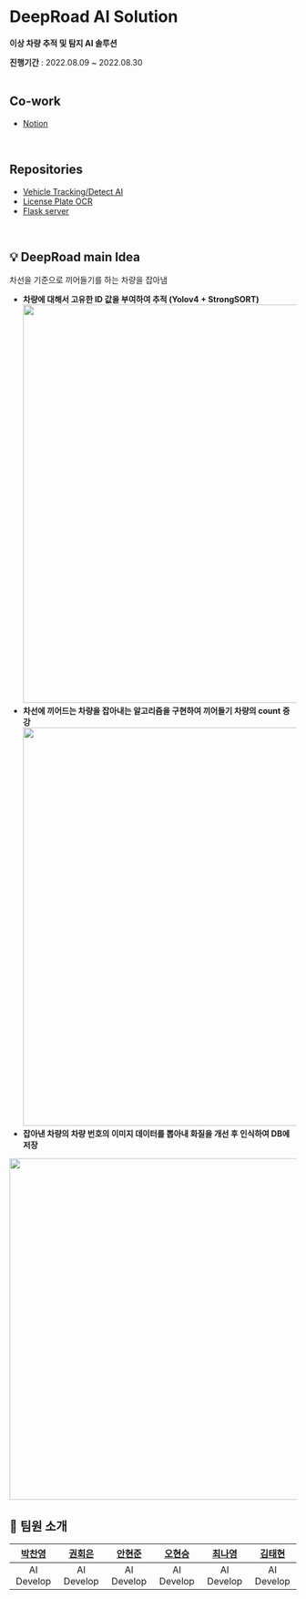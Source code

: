 DeepRoad AI Solution
=============
<b>이상 차량 추적 및 탐지 AI 솔루션</b><br>

<b>진행기간</b> : 2022.08.09 ~ 2022.08.30 <br><br>

## Co-work
- [Notion](https://wistful-breath-da4.notion.site/DeepRoad-cf502a319cce4d21a3e911bae5f0edca)
<br>

## Repositories
- [Vehicle Tracking/Detect AI](https://github.com/MTVS-DeepRoadAI/deeproad-vehicle_detection_tracking)
- [License Plate OCR](https://github.com/MTVS-DeepRoadAI/deeproad-licenseplate_detection_recognition)
- [Flask server](https://github.com/MTVS-DeepRoadAI/deeproad-flask_server)
<br>

## 💡 DeepRoad main Idea 
차선을 기준으로 끼어들기를 하는 차량을 잡아냄
- <b>차량에 대해서 고유한 ID 값을 부여하여 추적 (Yolov4 + StrongSORT)</b><br>
<img src="https://user-images.githubusercontent.com/86669008/211959910-b6173d56-c47f-49d0-a364-67ca3b6de53b.gif" width="700px"/><br>
- <b>차선에 끼어드는 차량을 잡아내는 알고리즘을 구현하여 끼어들기 차량의 count 증강</b><br>
<img src="https://user-images.githubusercontent.com/86669008/211961593-f4ca606c-acbb-4f75-8c60-d7606c4b00b1.png" width="700px"/><br>
- <b>잡아낸 차량의 차량 번호의 이미지 데이터를 뽑아내 화질을 개선 후 인식하여 DB에 저장</b><br>
<img src="https://user-images.githubusercontent.com/86669008/211962512-caba8357-21dd-482d-81e9-c99e2c7303bf.png" width="600px"/>
<br>

## 🧑‍ 팀원 소개
| [박찬영](https://github.com/Jneck) | [권회은](https://github.com/heweun) | [안현준](https://github.com/Hyunjaa) | [오현승](https://github.com/OHxhxs) | [최나영](https://github.com/cny689) | [김태현](https://github.com/ktaehyun) |
| :----: | :----: | :----: | :----: | :----: | :----: |
| AI Develop | AI Develop | AI Develop | AI Develop | AI Develop | AI Develop |
